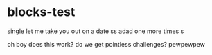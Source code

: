 # blocks-test
single
let me take you out on a date
ss
adad
one more times
s

oh boy does this work?
do we get pointless challenges?
pewpewpew
